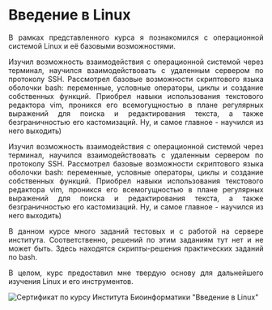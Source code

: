 # Введение в Linux

<p align="justify">В рамках представленного курса я познакомился с операционной системой Linux и её базовыми возможностями.</p>

<p align="justify">Изучил возможность взаимодействия с операционной системой через терминал, научился взаимодействовать с удаленным сервером по протоколу SSH. Рассмотрел базовые возможности скриптового языка оболочки bash: переменные, условные операторы, циклы и создание собственных функций. Приобрел навыки использования текстового редактора vim, проникся его всемогущностью в плане регулярных выражений для поиска и редактирования текста, а также безграничностью его кастомизаций. Ну, и самое главное - научился из него выходить)</p>

<p align="justify">Изучил возможность взаимодействия с операционной системой через терминал, научился взаимодействовать с удаленным сервером по протоколу SSH. Рассмотрел базовые возможности скриптового языка оболочки bash: переменные, условные операторы, циклы и создание собственных функций. Приобрел навыки использования текстового редактора vim, проникся его всемогущностью в плане регулярных выражений для поиска и редактирования текста, а также безграничностью его кастомизаций. Ну, и самое главное - научился из него выходить)</p>

<p align="justify">В данном курсе много заданий тестовых и с работой на сервере института. Соответственно, решений по этим заданиям тут нет и не может быть. Здесь находятся скрипты-решения практических заданий по bash.</p>

<p align="justify">В целом, курс предоставил мне твердую основу для дальнейшего изучения Linux и его инструментов.</p>

![Сертификат по курсу Института Биоинформатики "Введение в Linux"](https://github.com/AlferovKirill/Linux-Courses/blob/main/Введение_в_Linux/Сertificate.png)

